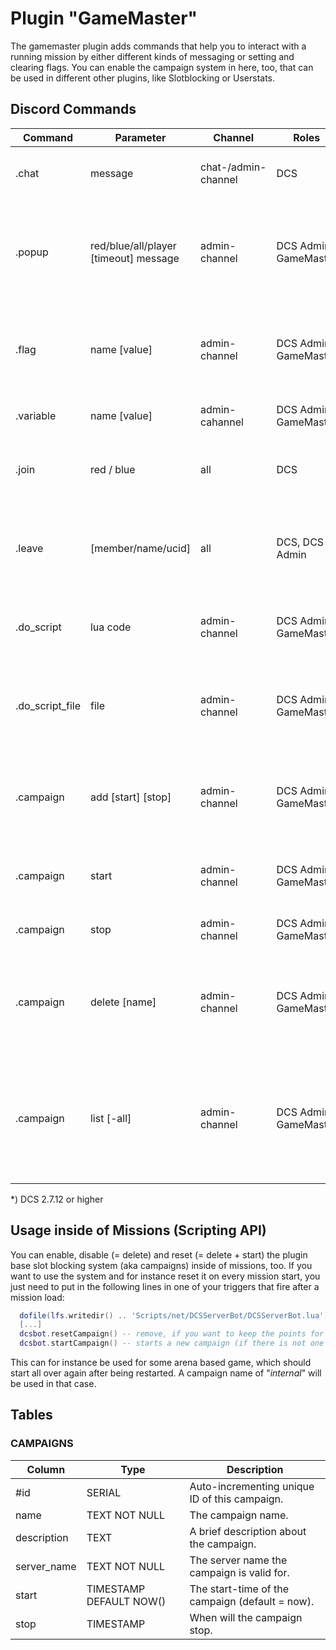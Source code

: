# Plugin "GameMaster"
The gamemaster plugin adds commands that help you to interact with a running mission by either different kinds of 
messaging or setting and clearing flags. You can enable the campaign system in here, too, that can be used in different
other plugins, like Slotblocking or Userstats.

## Discord Commands

| Command         | Parameter                             | Channel             | Roles                 | Description                                                                                                       |
|-----------------|---------------------------------------|---------------------|-----------------------|-------------------------------------------------------------------------------------------------------------------|
| .chat           | message                               | chat-/admin-channel | DCS                   | Send a message to the DCS in-game-chat.                                                                           |
| .popup          | red/blue/all/player [timeout] message | admin-channel       | DCS Admin, GameMaster | Send a popup to the dedicated coalition or player* in game with an optional timeout.                              |
| .flag           | name [value]                          | admin-channel       | DCS Admin, GameMaster | Sets (or clears) a flag inside the running mission or returns the current value.                                  |
| .variable       | name [value]                          | admin-cahannel      | DCS Admin, GameMaster | Sets (or gets) a mission variable.                                                                                |
| .join           | red / blue                            | all                 | DCS                   | Joins either Coalition Red or Coalition Blue discord groups.                                                      |
| .leave          | [member/name/ucid]                    | all                 | DCS, DCS Admin        | Leave the current coalition. DCS Admin can force players leave their coalition.                                   |
| .do_script      | lua code                              | admin-channel       | DCS Admin, GameMaster | Run specific lua code inside the running mission.                                                                 |
| .do_script_file | file                                  | admin-channel       | DCS Admin, GameMaster | Load a script (relative to Saved Games\DCS...) into the running mission.                                          |
| .campaign       | add <name> [start] [stop]             | admin-channel       | DCS Admin, GameMaster | Creates a new campaign "name", starting at "start" and ending at "stop".                                          |
| .campaign       | start <name>                          | admin-channel       | DCS Admin, GameMaster | Starts a new campaign with the provided name, if none is running.                                                 |
| .campaign       | stop                                  | admin-channel       | DCS Admin, GameMaster | Stops the current campaign.                                                                                       |
| .campaign       | delete [name]                         | admin-channel       | DCS Admin, GameMaster | Deletes a campaign out of the list. If no name is provided the current campaign will be deleted.                  |
| .campaign       | list [-all]                           | admin-channel       | DCS Admin, GameMaster | Lists all available campaigns. If "-all" is not provided (default), only campaigns from now on will be displayed. |

*) DCS 2.7.12 or higher

## Usage inside of Missions (Scripting API)
You can enable, disable (= delete) and reset (= delete + start) the plugin base slot blocking system (aka campaigns) 
inside of missions, too. If you want to use the system and for instance reset it on every mission start, you just need 
to put in the following lines in one of your triggers that fire after a mission load:
```lua
  dofile(lfs.writedir() .. 'Scripts/net/DCSServerBot/DCSServerBot.lua')
  [...]
  dcsbot.resetCampaign() -- remove, if you want to keep the points for players
  dcsbot.startCampaign() -- starts a new campaign (if there is not one started already)
```
This can for instance be used for some arena based game, which should start all over again after being restarted.
A campaign name of "_internal_" will be used in that case.

## Tables
### CAMPAIGNS
| Column      | Type                    | Description                                     |
|-------------|-------------------------|-------------------------------------------------|
| #id         | SERIAL                  | Auto-incrementing unique ID of this campaign.   |
| name        | TEXT NOT NULL           | The campaign name.                              |
| description | TEXT                    | A brief description about the campaign.         |
| server_name | TEXT NOT NULL           | The server name the campaign is valid for.      |
| start       | TIMESTAMP DEFAULT NOW() | The start-time of the campaign (default = now). |
| stop        | TIMESTAMP               | When will the campaign stop.                    |
